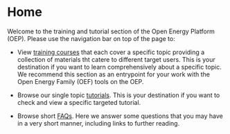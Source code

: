 # Home

Welcome to the training and tutorial section of the Open Energy Platform (OEP). Please use the navigation bar on top of the page to:

* View [training courses](\trainings\01_introduction.md) that each cover a specific topic providing a collection of materials tht catere to different target users. This is your destination if you want to learn comprehensively about a specific topic. We recommend this section as an entrypoint for your work with the Open Energy Family (OEF) tools on the OEP.

* Browse our single topic [tutorials](\tutorials\index.md). This is your destination if you want to check and view a specific targeted tutorial. 

* Browse short [FAQs](faq.md). Here we answer some questions that you may have in a very short manner, including links to further reading.
